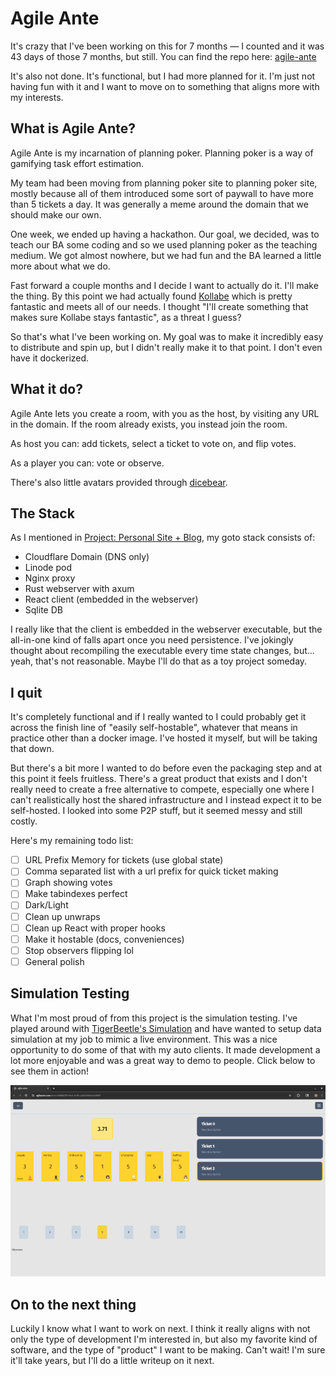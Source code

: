 <!--
title: Project: Planning Poker (Post-mortem)
desc: A recap of a project I worked on for 7 months
date: 2025-10-06
-->
# Agile Ante
It's crazy that I've been working on this for 7 months — I counted and it was 43 days of those 7 months, but still. You can find the repo here: [agile-ante](https://github.com/heffree/agile-ante)

It's also not done. It's functional, but I had more planned for it. I'm just not having fun with it and I want to move on to something that aligns more with my interests.

## What is Agile Ante?
Agile Ante is my incarnation of planning poker. Planning poker is a way of gamifying task effort estimation.

My team had been moving from planning poker site to planning poker site, mostly because all of them introduced some sort of paywall to have more than 5 tickets a day. It was generally a meme around the domain that we should make our own.

One week, we ended up having a hackathon. Our goal, we decided, was to teach our BA some coding and so we used planning poker as the teaching medium. We got almost nowhere, but we had fun and the BA learned a little more about what we do.

Fast forward a couple months and I decide I want to actually do it. I'll make the thing. By this point we had actually found [Kollabe](https://kollabe.com/) which is pretty fantastic and meets all of our needs. I thought "I'll create something that makes sure Kollabe stays fantastic", as a threat I guess?

So that's what I've been working on. My goal was to make it incredibly easy to distribute and spin up, but I didn't really make it to that point. I don't even have it dockerized.

## What it do?
Agile Ante lets you create a room, with you as the host, by visiting any URL in the domain. If the room already exists, you instead join the room.

As host you can: add tickets, select a ticket to vote on, and flip votes.

As a player you can: vote or observe.

There's also little avatars provided through [dicebear](https://www.dicebear.com/).

## The Stack
As I mentioned in [Project: Personal Site + Blog](./project-personal-site), my goto stack consists of:
- Cloudflare Domain (DNS only)
- Linode pod
- Nginx proxy
- Rust webserver with axum
- React client (embedded in the webserver)
- Sqlite DB

I really like that the client is embedded in the webserver executable, but the all-in-one kind of falls apart once you need persistence. I've jokingly thought about recompiling the executable every time state changes, but... yeah, that's not reasonable. Maybe I'll do that as a toy project someday.

## I quit
It's completely functional and if I really wanted to I could probably get it across the finish line of "easily self-hostable", whatever that means in practice other than a docker image. I've hosted it myself, but will be taking that down.

But there's a bit more I wanted to do before even the packaging step and at this point it feels fruitless. There's a great product that exists and I don't really need to create a free alternative to compete, especially one where I can't realistically host the shared infrastructure and I instead expect it to be self-hosted. I looked into some P2P stuff, but it seemed messy and still costly.

Here's my remaining todo list:
- [ ] URL Prefix Memory for tickets (use global state)
- [ ] Comma separated list with a url prefix for quick ticket making
- [ ] Graph showing votes
- [ ] Make tabindexes perfect
- [ ] Dark/Light
- [ ] Clean up unwraps
- [ ] Clean up React with proper hooks
- [ ] Make it hostable (docs, conveniences)
- [ ] Stop observers flipping lol
- [ ] General polish

## Simulation Testing
What I'm most proud of from this project is the simulation testing. I've played around with [TigerBeetle's Simulation](https://sim.tigerbeetle.com/) and have wanted to setup data simulation at my job to mimic a live environment. This was a nice opportunity to do some of that with my auto clients. It made development a lot more enjoyable and was a great way to demo to people. Click below to see them in action!

[![Agile Ante Demo](../images/agile-ante-thumbnail.png)](../images/agile-ante-demo.webm)

## On to the next thing
Luckily I know what I want to work on next. I think it really aligns with not only the type of development I'm interested in, but also my favorite kind of software, and the type of "product" I want to be making. Can't wait! I'm sure it'll take years, but I'll do a little writeup on it next.
